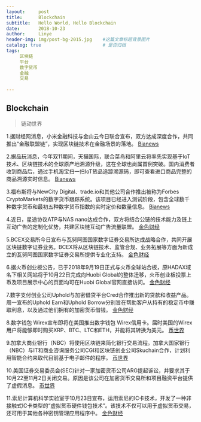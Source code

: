 ```yaml
---
layout:     post
title:      Blockchain
subtitle:   Hello World, Hello Blockchain
date:       2018-10-23 
author:     Linye 
header-img: img/post-bg-2015.jpg 	#这篇文章标题背景图片
catalog: true 						# 是否归档
tags:	
     区块链
     平台
     数字货币
     金融
     交易
    
---
```


## Blockchain
>链动世界

1.据财经网消息，小米金融科技与金山云今日联合宣布，双方达成深度合作，共同推出“金融联盟链”，实现区块链技术在金融场景的落地。 [Bianews](https://www.bianews.com/news/flash?id=22982)

2.据品玩消息，今年双11期间，天猫国际，联合菜鸟和阿里云将率先实现基于IoT技术、区块链技术的全球原产地溯源升级，这在全球也尚属首例突破。国内消费者收到商品后，通过手机淘宝扫一扫IoT货品追踪溯源码，即可查看进口商品完整的商品溯源实时信息。 [Bianews](https://www.bianews.com/news/flash?id=22974)

3.福布斯将与NewCity Digital、trade.io和其他公司合作推出被称为Forbes CryptoMarkets的数字货币跟踪系统。该项目已经进入测试阶段，包含全球数千种数字货币和最初五种数字货币指数的实时定价和数量信息。 [Bianews](https://www.bianews.com/news/flash?id=22943)

4.近日，星途协议ATP与NAS nano达成合作，双方将结合公链的技术能力及链上互动广告的定制化优势，共建区块链互动广告流量联盟。 [金色财经](https://www.jinse.com/lives/59748.htm)

5.BCEX交易所今日宣布与瓦努阿图国家数字证券交易所达成战略合作，共同开展区块链数字证券业务。BCEX将从区块链技术、监管合规、业务拓展等方面为新成立的瓦努阿图国家数字证券交易所提供专业化支持。 [金色财经](https://www.jinse.com/lives/59674.htm)

6.据火币创业板公告，已于2018年9月19日正式与火币全球站合板，原HADAX域名下相关网站将于10月22日完成向Huobi Global的整体迁移，火币创业板投票上币及项目展示中心的页面均可在Huobi Global官网直接访问。 [金色财经](https://www.jinse.com/lives/59657.htm)

7.数字支付创业公司Uphold与加密借贷平台Cred合作推出新的贷款和收益产品。周一宣布的Uphold Earn和Uphold Borrow分别旨在帮助客户从持有的稳定币中赚取利息，以及通过他们拥有的加密货币借钱。 [金色财经](https://www.jinse.com/lives/59586.htm)

8.数字钱包 Wirex宣布即将在美国推出数字钱包 Wirex信用卡。届时美国的Wirex用户将能够即时购买XRP、BTC、LTC和ETH，并能将其转换为美元。 [币世界](http://www.bishijie.com/kuaixun_136436)

9.加拿大商业银行（NBC）将使用区块链来简化银行交易流程。加拿大国家银行（NBC）与IT和商业咨询服务公司CGI和区块链创业公司Skuchain合作，计划利用智能合约来取代目前基于电子邮件的程序。 [币世界](http://www.bishijie.com/kuaixun_136322)

10.美国证券交易委员会(SEC)针对一家加密货币公司ARG提起诉讼，并要求其于10月22至11月2日关闭交易。原因是该公司在加密货币交易所和项目融资平台提供了虚假消息。 [币世界](http://www.bishijie.com/kuaixun_136232)

11.索尼计算机科学实验室于10月23日宣布，运用索尼的IC卡技术，开发了一种非接触式IC卡类型的“虚拟货币硬件钱包技术”。该技术不仅可以用于虚拟货币交易，还可用于其他各种密钥管理应用程序中。 [金色财经](https://www.jinse.com/lives/59702.htm)

